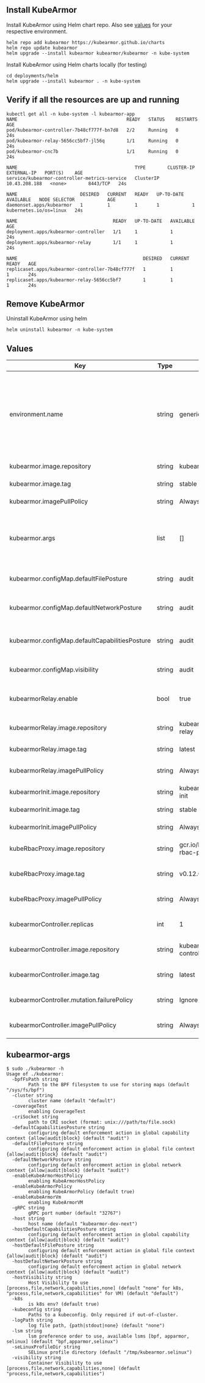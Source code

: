 ## Install KubeArmor
Install KubeArmor using Helm chart repo. Also see [values](#Values) for your respective environment.
```
helm repo add kubearmor https://kubearmor.github.io/charts
helm repo update kubearmor
helm upgrade --install kubearmor kubearmor/kubearmor -n kube-system
```

Install KubeArmor using Helm charts locally (for testing)
```
cd deployments/helm
helm upgrade --install kubearmor . -n kube-system
```

## Verify if all the resources are up and running
```
kubectl get all -n kube-system -l kubearmor-app
NAME                                        READY   STATUS    RESTARTS   AGE
pod/kubearmor-controller-7b48cf777f-bn7d8   2/2     Running   0          24s
pod/kubearmor-relay-5656cc5bf7-jl56q        1/1     Running   0          24s
pod/kubearmor-cnc7b                         1/1     Running   0          24s

NAME                                           TYPE        CLUSTER-IP      EXTERNAL-IP   PORT(S)    AGE
service/kubearmor-controller-metrics-service   ClusterIP   10.43.208.188   <none>        8443/TCP   24s

NAME                       DESIRED   CURRENT   READY   UP-TO-DATE   AVAILABLE   NODE SELECTOR            AGE
daemonset.apps/kubearmor   1         1         1       1            1           kubernetes.io/os=linux   24s

NAME                                   READY   UP-TO-DATE   AVAILABLE   AGE
deployment.apps/kubearmor-controller   1/1     1            1           24s
deployment.apps/kubearmor-relay        1/1     1            1           24s

NAME                                              DESIRED   CURRENT   READY   AGE
replicaset.apps/kubearmor-controller-7b48cf777f   1         1         1       24s
replicaset.apps/kubearmor-relay-5656cc5bf7        1         1         1       24s
```

## Remove KubeArmor
Uninstall KubeArmor using helm

```
helm uninstall kubearmor -n kube-system
```

## Values
| Key | Type | Default | Description |
|-----|------|---------|-------------|
| environment.name | string | generic | The target environment to install KubeArmor in. Possible values: generic, GKE, EKS, BottleRocket, k3s, minikube, microk8s |
| kubearmor.image.repository | string | kubearmor/kubearmor | kubearmor image repo |
| kubearmor.image.tag | string | stable | kubearmor image tag |
| kubearmor.imagePullPolicy | string | Always | kubearmor imagePullPolicy |
| kubearmor.args | list | [] | Specify additional args to the kubearmor daemon. See [kubearmor-args](#kubearmor-args) |
| kubearmor.configMap.defaultFilePosture | string | audit | Default file posture for KubeArmor |
| kubearmor.configMap.defaultNetworkPosture | string | audit | Default network posture for KubeArmor |
| kubearmor.configMap.defaultCapabilitiesPosture | string | audit | Default capabilities posture for KubeArmor |
| kubearmor.configMap.visibility | string | audit | Default visibility for KubeArmor |
| kubearmorRelay.enable | bool | true | to enable/disable kubearmor-relay |
| kubearmorRelay.image.repository | string | kubearmor/kubearmor-relay | kubearmor-relay image repo |
| kubearmorRelay.image.tag | string | latest | kubearmor-relay image tag |
| kubearmorRelay.imagePullPolicy | string | Always | kubearmor-relay imagePullPolicy |
| kubearmorInit.image.repository | string | kubearmor/kubearmor-init | kubearmor-init image repo |
| kubearmorInit.image.tag | string | stable | kubearmor-init image tag |
| kubearmorInit.imagePullPolicy | string | Always | kubearmor-init imagePullPolicy |
| kubeRbacProxy.image.repository | string | gcr.io/kubebuilder/kube-rbac-proxy | kube-rbac-proxy image repo |
| kubeRbacProxy.image.tag | string | v0.12.0 | kube-rbac-proxy image tag |
| kubeRbacProxy.imagePullPolicy | string | Always | kube-rbac-proxy imagePullPolicy |
| kubearmorController.replicas | int | 1 | kubearmor-controller replicas |
| kubearmorController.image.repository | string | kubearmor/kubearmor-controller | kubearmor-controller image repo |
| kubearmorController.image.tag | string | latest | kubearmor-controller image tag |
| kubearmorController.mutation.failurePolicy | string | Ignore | kubearmor-controller failure policy |
| kubearmorController.imagePullPolicy | string | Always | kubearmor-controller imagePullPolicy |

## kubearmor-args
```
$ sudo ./kubearmor -h
Usage of ./kubearmor:
  -bpfFsPath string
        Path to the BPF filesystem to use for storing maps (default "/sys/fs/bpf")
  -cluster string
        cluster name (default "default")
  -coverageTest
        enabling CoverageTest
  -criSocket string
        path to CRI socket (format: unix:///path/to/file.sock)
  -defaultCapabilitiesPosture string
        configuring default enforcement action in global capability context {allow|audit|block} (default "audit")
  -defaultFilePosture string
        configuring default enforcement action in global file context {allow|audit|block} (default "audit")
  -defaultNetworkPosture string
        configuring default enforcement action in global network context {allow|audit|block} (default "audit")
  -enableKubeArmorHostPolicy
        enabling KubeArmorHostPolicy
  -enableKubeArmorPolicy
        enabling KubeArmorPolicy (default true)
  -enableKubeArmorVm
        enabling KubeArmorVM
  -gRPC string
        gRPC port number (default "32767")
  -host string
        host name (default "kubearmor-dev-next")
  -hostDefaultCapabilitiesPosture string
        configuring default enforcement action in global capability context {allow|audit|block} (default "audit")
  -hostDefaultFilePosture string
        configuring default enforcement action in global file context {allow|audit|block} (default "audit")
  -hostDefaultNetworkPosture string
        configuring default enforcement action in global network context {allow|audit|block} (default "audit")
  -hostVisibility string
        Host Visibility to use [process,file,network,capabilities,none] (default "none" for k8s, "process,file,network,capabilities" for VM) (default "default")
  -k8s
        is k8s env? (default true)
  -kubeconfig string
        Paths to a kubeconfig. Only required if out-of-cluster.
  -logPath string
        log file path, {path|stdout|none} (default "none")
  -lsm string
        lsm preference order to use, available lsms [bpf, apparmor, selinux] (default "bpf,apparmor,selinux")
  -seLinuxProfileDir string
        SELinux profile directory (default "/tmp/kubearmor.selinux")
  -visibility string
        Container Visibility to use [process,file,network,capabilities,none] (default "process,file,network,capabilities")
```
